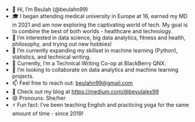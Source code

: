 - 👋 Hi, I’m Beulah (@beulahn99)
- 🎓 I began attending medical university in Europe at 16, earned my MD in 2021 and am now exploring the captivating world of tech. My goal is to combine the best of both 
      worlds - healthcare and technology.
- 💞 I’m interested in data science, big data analytics, fitness and health, philosophy, and trying out new hobbies!
- 🚀 I’m currently expanding my skillset in machine learning (Python), statistics, and technical writing.
- 🏢 Currently, I’m a Technical Writing Co-op at BlackBerry QNX. 
- 🤝  I’m looking to collaborate on data analytics and machine learning projects.
- 📫 Feel free to reach out: beulahn99@gmail.com
- 🧾 Check out my blog at https://medium.com/@beyulalex99
- 😄 Pronouns: She/her
- ⚡ Fun fact: I’ve been teaching English and practicing yoga for the same amount of time - since 2019!


<!---
beulahn99/beulahn99 is a ✨ special ✨ repository because its `README.md` (this file) appears on your GitHub profile.
You can click the Preview link to take a look at your changes.
--->
